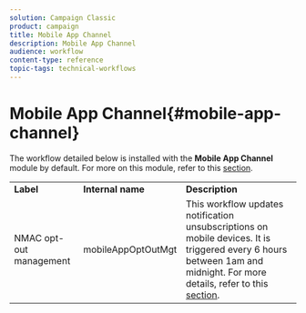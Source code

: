 ```yaml
---
solution: Campaign Classic
product: campaign
title: Mobile App Channel
description: Mobile App Channel
audience: workflow
content-type: reference
topic-tags: technical-workflows
---
```


# Mobile App Channel{#mobile-app-channel}

The workflow detailed below is installed with the **Mobile App Channel** module by default. For more on this module, refer to this [section](../../delivery/using/about-mobile-app-channel.md).

<table> 
 <tbody> 
  <tr> 
   <td> <strong>Label</strong><br /> </td> 
   <td> <strong>Internal name</strong><br /> </td> 
   <td> <strong>Description</strong><br /> </td> 
  </tr> 
  <tr> 
   <td> <span class="uicontrol">NMAC opt-out management</span> <br /> </td> 
   <td> <span class="uicontrol">mobileAppOptOutMgt</span> <br /> </td> 
   <td> This workflow updates notification unsubscriptions on mobile devices. It is triggered every 6 hours between 1am and midnight. For more details, refer to this <a href="../../delivery/using/understanding-quarantine-management.md#push-notification-quarantines">section</a>.<br /> </td> 
  </tr> 
 </tbody> 
</table>

